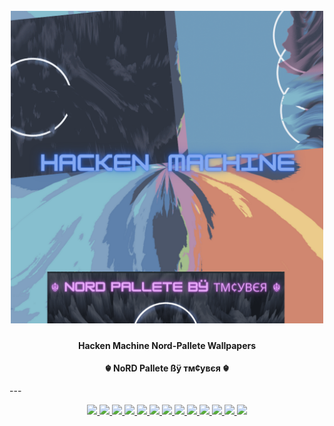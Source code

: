 
<h1 align="center">
  <br>
  <a href="https://github.com/tmcybers/gmailHack"><img src="Hacken-Machine-Nord-Pallete-Wallpapers.png" width="500px" alt="gmailHack"></a>
</h1>

<h4 align="center"> Hacken Machine Nord-Pallete Wallpapers </h4>
<h4 align="center"> ☬ NoRD Pallete ßÿ тм¢увєя ☬ </h4>
---

<p align="center">
<a href="https://github.com/tmcybers/Hacken-Machine-Nord-Pallete-Wallpapers"><img src="https://img.shields.io/badge/Nord Pallete-yellowgreen">
<a href="https://github.com/tmcybers/Hacken-Machine-Nord-Pallete-Wallpapers"><img src="https://img.shields.io/badge/downloads-12890-green">
<a href="https://github.com/tmcybers/Hacken-Machine-Nord-Pallete-Wallpapers"><img src="https://img.shields.io/badge/releases-1.0-red">
<a href="https://github.com/tmcybers/Hacken-Machine-Nord-Pallete-Wallpapers"><img src="https://img.shields.io/badge/contributors-1-orange">
<a href="https://github.com/tmcybers/Hacken-Machine-Nord-Pallete-Wallpapers"><img src="https://img.shields.io/badge/open%20issues-0-blue">
<a href="https://github.com/tmcybers/Hacken-Machine-Nord-Pallete-Wallpapers"><img src="https://img.shields.io/badge/discussions-1-orange">
<a href="https://t.me/+l5WYQySOL-0yMDQ0"><img src="https://img.shields.io/badge/chat-online-brightgreen?style=plastic&logo=telegram">
<a href="https://twitter.com/tmcybers"><img src="https://img.shields.io/badge/folow-tmcyber-blue?style=plastic&logo=twitter">
<a href="https://ioc.exchange/@tmcyber"><img src="https://img.shields.io/badge/folow-tmcyber-blue?style=plastic&logo=mastodon">
<a href="https://tmcybers.github.io/blog"><img src="https://img.shields.io/badge/Write%20ups-Blog-red?style=plastic&logo=hackthebox">
  <a href="https://wakatime.com/@tmcyber"><img src="https://img.shields.io/badge/Developer-Blog-orange?style=plastic&logo=python">
<a href="https://tmcybers.github.io/Donate"><img src="https://img.shields.io/badge/support-tmcyber-blue?style=plastic&logo=donate">
<a href="https://ko-fi.com/tmcyber"><img src="https://img.shields.io/badge/Support%20me-Ko--Fi-brightgreen?style=plastic&logo=ko-fi">

</p>
